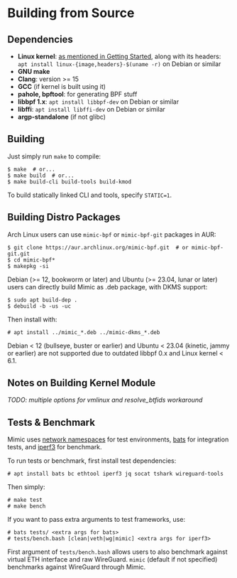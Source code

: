 # Building from Source

## Dependencies

- **Linux kernel**: [as mentioned in Getting Started](getting-started.md#kernel-support), along with its headers: `` apt install linux-{image,headers}-$(uname -r) `` on Debian or similar
- **GNU make**
- **Clang**: version >= 15
- **GCC** (if kernel is built using it)
- **pahole, bpftool**: for generating BPF stuff
- **libbpf 1.x**: `apt install libbpf-dev` on Debian or similar
- **libffi**: `apt install libffi-dev` on Debian or similar
- **argp-standalone** (if not glibc)

## Building

Just simply run `make` to compile:

```console
$ make  # or...
$ make build  # or...
$ make build-cli build-tools build-kmod
```

To build statically linked CLI and tools, specify `STATIC=1`.

## Building Distro Packages

Arch Linux users can use `mimic-bpf` or `mimic-bpf-git` packages in AUR:

```console
$ git clone https://aur.archlinux.org/mimic-bpf.git  # or mimic-bpf-git.git
$ cd mimic-bpf*
$ makepkg -si
```

Debian (>= 12, bookworm or later) and Ubuntu (>= 23.04, lunar or later) users can directly build Mimic as .deb package, with DKMS support:

```console
$ sudo apt build-dep .
$ debuild -b -us -uc
```

Then install with:

```console
# apt install ../mimic_*.deb ../mimic-dkms_*.deb
```

Debian < 12 (bullseye, buster or earlier) and Ubuntu < 23.04 (kinetic, jammy or earlier) are not supported due to outdated libbpf 0.x and Linux kernel < 6.1.

## Notes on Building Kernel Module

*TODO: multiple options for vmlinux and resolve_btfids workaround*

## Tests & Benchmark

Mimic uses [network namespaces](https://www.man7.org/linux/man-pages/man7/network_namespaces.7.html) for test environments, [bats](https://github.com/bats-core/bats-core) for integration tests, and [iperf3](https://github.com/esnet/iperf) for benchmark.

To run tests or benchmark, first install test dependencies:

```
# apt install bats bc ethtool iperf3 jq socat tshark wireguard-tools
```

Then simply:

```
# make test
# make bench
```

If you want to pass extra arguments to test frameworks, use:

```
# bats tests/ <extra args for bats>
# tests/bench.bash [clean|veth|wg|mimic] <extra args for iperf3>
```

First argument of `tests/bench.bash` allows users to also benchmark against virtual ETH interface and raw WireGuard. `mimic` (default if not specified) benchmarks against WireGuard through Mimic.
